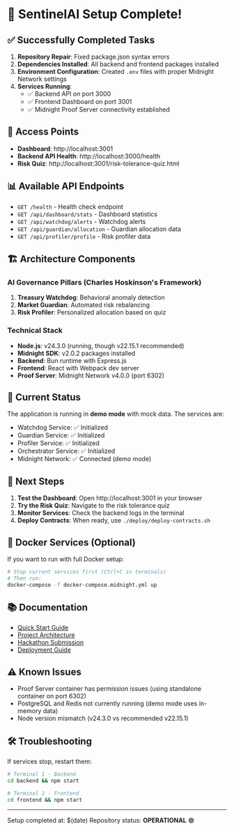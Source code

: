 # 🎉 SentinelAI Setup Complete!

## ✅ Successfully Completed Tasks

1. **Repository Repair**: Fixed package.json syntax errors
2. **Dependencies Installed**: All backend and frontend packages installed
3. **Environment Configuration**: Created `.env` files with proper Midnight Network settings
4. **Services Running**:
   - ✅ Backend API on port 3000
   - ✅ Frontend Dashboard on port 3001
   - ✅ Midnight Proof Server connectivity established

## 🚀 Access Points

- **Dashboard**: http://localhost:3001
- **Backend API Health**: http://localhost:3000/health
- **Risk Quiz**: http://localhost:3001/risk-tolerance-quiz.html

## 📊 Available API Endpoints

- `GET /health` - Health check endpoint
- `GET /api/dashboard/stats` - Dashboard statistics
- `GET /api/watchdog/alerts` - Watchdog alerts
- `GET /api/guardian/allocation` - Guardian allocation data
- `GET /api/profiler/profile` - Risk profiler data

## 🏗️ Architecture Components

### AI Governance Pillars (Charles Hoskinson's Framework)
1. **Treasury Watchdog**: Behavioral anomaly detection
2. **Market Guardian**: Automated risk rebalancing  
3. **Risk Profiler**: Personalized allocation based on quiz

### Technical Stack
- **Node.js**: v24.3.0 (running, though v22.15.1 recommended)
- **Midnight SDK**: v2.0.2 packages installed
- **Backend**: Bun runtime with Express.js
- **Frontend**: React with Webpack dev server
- **Proof Server**: Midnight Network v4.0.0 (port 6302)

## 📝 Current Status

The application is running in **demo mode** with mock data. The services are:
- Watchdog Service: ✅ Initialized
- Guardian Service: ✅ Initialized  
- Profiler Service: ✅ Initialized
- Orchestrator Service: ✅ Initialized
- Midnight Network: ✅ Connected (demo mode)

## 🔄 Next Steps

1. **Test the Dashboard**: Open http://localhost:3001 in your browser
2. **Try the Risk Quiz**: Navigate to the risk tolerance quiz
3. **Monitor Services**: Check the backend logs in the terminal
4. **Deploy Contracts**: When ready, use `./deploy/deploy-contracts.sh`

## 🐳 Docker Services (Optional)

If you want to run with full Docker setup:
```bash
# Stop current services first (Ctrl+C in terminals)
# Then run:
docker-compose -f docker-compose.midnight.yml up
```

## 📚 Documentation

- [Quick Start Guide](QUICKSTART.md)
- [Project Architecture](PROJECT_ARCHITECTURE.md)
- [Hackathon Submission](HACKATHON_SUBMISSION.md)
- [Deployment Guide](DEPLOYMENT_GUIDE.md)

## ⚠️ Known Issues

- Proof Server container has permission issues (using standalone container on port 6302)
- PostgreSQL and Redis not currently running (demo mode uses in-memory data)
- Node version mismatch (v24.3.0 vs recommended v22.15.1)

## 🛠️ Troubleshooting

If services stop, restart them:
```bash
# Terminal 1 - Backend
cd backend && npm start

# Terminal 2 - Frontend  
cd frontend && npm start
```

---
Setup completed at: $(date)
Repository status: **OPERATIONAL** 🟢
